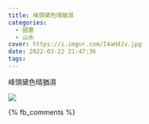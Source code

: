 ```yaml
---
title: 峰頭黛色晴猶濕
categories:
  - 國畫
  - 山水
cover: https://i.imgur.com/I4aHdJv.jpg
date: 2022-03-22 21:47:36
tags:
---
```

峰頭黛色晴猶濕

![](https://i.imgur.com/I4aHdJv.jpg)

{% fb_comments %}
